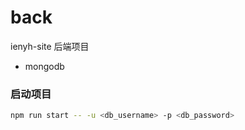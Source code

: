 # back

ienyh-site 后端项目

- mongodb

### 启动项目

```bash
npm run start -- -u <db_username> -p <db_password>
```